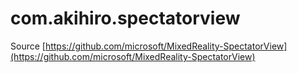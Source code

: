 # com.akihiro.spectatorview
Source [https://github.com/microsoft/MixedReality-SpectatorView](https://github.com/microsoft/MixedReality-SpectatorView)